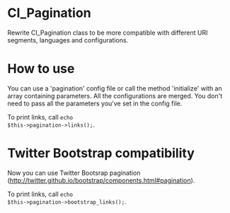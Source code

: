 CI_Pagination
=============

Rewrite CI_Pagination class to be more compatible with different URI segments, languages and configurations.

How to use
==========

You can use a 'pagination' config file or call the method 'initialize' with an array containing parameters.
All the configurations are merged. You don't need to pass all the parameters you've set in the config file.

To print links, call <code>echo $this->pagination->links();</code>.

Twitter Bootstrap compatibility
===============================

Now you can use Twitter Bootsrap pagination (http://twitter.github.io/bootstrap/components.html#pagination).

To print links, call <code>echo $this->pagination->bootstrap_links();</code>.
